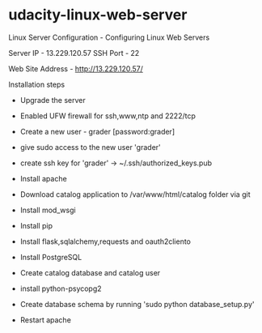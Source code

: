 # udacity-linux-web-server
Linux Server Configuration - Configuring Linux Web Servers

Server IP - 13.229.120.57
SSH Port - 22

Web Site Address - http://13.229.120.57/



Installation steps

- Upgrade the server

- Enabled UFW firewall for ssh,www,ntp and 2222/tcp

- Create a new user - grader [password:grader]

- give sudo access to the new user 'grader'

- create ssh key for 'grader' -> ~/.ssh/authorized_keys.pub

- Install apache

- Download catalog application to /var/www/html/catalog folder via git

- Install mod_wsgi 

- Install pip

- Install flask,sqlalchemy,requests and oauth2cliento

- Install PostgreSQL 

- Create catalog database and catalog user

- install python-psycopg2

- Create database schema by running 'sudo python database_setup.py'

- Restart apache



